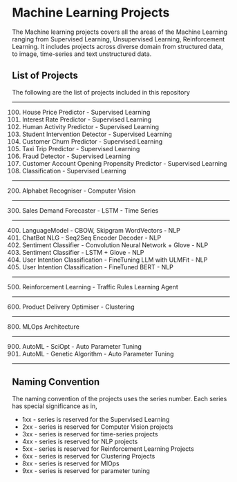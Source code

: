 # Machine Learning Projects
The Machine learning projects covers all the areas of the Machine Learning ranging from Supervised Learning, Unsupervised Learning, Reinforcement Learning. It includes projects across diverse domain from structured data, to image, time-series and text unstructured data.

## List of Projects
The following are the list of projects included in this repository

----
100. House Price Predictor  - Supervised Learning
101. Interest Rate Predictor - Supervised Learning
103. Human Activity Predictor - Supervised Learning
103. Student Intervention Detector - Supervised Learning
104. Customer Churn Predictor - Supervised Learning
105. Taxi Trip Predictor - Supervised Learning
106. Fraud Detector - Supervised Learning
107. Customer Account Opening Propensity Predictor - Supervised Learning
108. Classification - Supervised Learning
----
200. Alphabet Recogniser - Computer Vision
----
300. Sales Demand Forecaster - LSTM - Time Series
----
400. LanguageModel - CBOW, Skipgram WordVectors - NLP 
401. ChatBot NLG - Seq2Seq Encoder Decoder - NLP 
402. Sentiment Classifier - Convolution Neural Network + Glove - NLP 
403. Sentiment Classifier - LSTM + Glove - NLP 
404. User Intention Classification - FineTuning LLM with ULMFit - NLP 
405. User Intention Classification - FineTuned BERT - NLP 
-------
500. Reinforcement Learning - Traffic Rules Learning Agent
-------
600. Product Delivery Optimiser -  Clustering
------
800. MLOps Architecture
-----
900. AutoML - SciOpt - Auto Parameter Tuning
901. AutoML - Genetic Algorithm - Auto Parameter Tuning
----


## Naming Convention
The naming convention  of the projects  uses the series number. Each series has special significance as in,
- 1xx - series is reserved for the Supervised Learning
- 2xx - series is reserved for Computer Vision projects
- 3xx - series is reserved for time-series projects
- 4xx - series is reserved for NLP projects
- 5xx - series is reserved for Reinforcement Learning Projects
- 6xx - series is reserved for Clustering Projects
- 8xx - series is reserved for MlOps
- 9xx - series is reserved for parameter tuning
